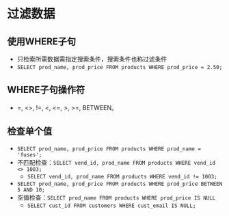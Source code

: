 # 过滤数据

## 使用WHERE子句

- 只检索所需数据需指定搜索条件，搜索条件也称过滤条件
- `SELECT prod_name, prod_price FROM products WHERE prod_price = 2.50;`

## WHERE子句操作符

- =, <>, !=, <, <=, >, >=, BETWEEN。

## 检查单个值

- `SELECT prod_name, prod_price FROM products WHERE prod_name = 'fuses';`
- 不匹配检查：`SELECT vend_id, prod_name FROM products WHERE vend_id <> 1003;`
  - `SELECT vend_id, prod_name FROM products WHERE vend_id != 1003;`
- `SELECT prod_name, prod_price FROM products WHERE prod_price BETWEEN 5 AND 10;`
- 空值检查：`SELECT prod_name FROM products WHERE prod_price IS NULL`
  - `SELECT cust_id FROM customers WHERE cust_email IS NULL;`